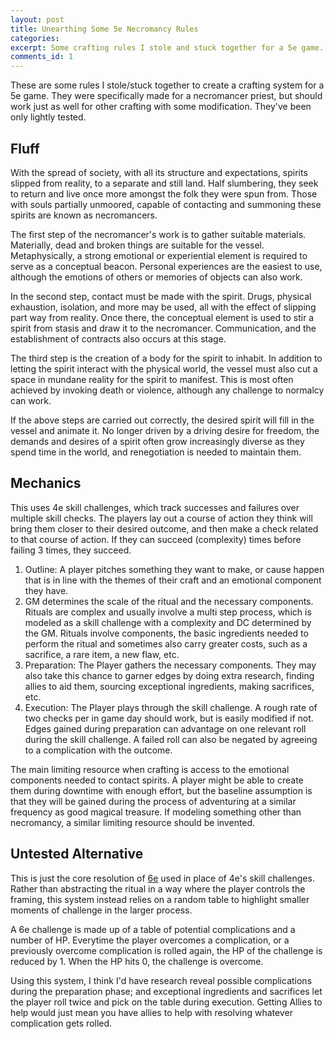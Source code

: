 ```yaml
---
layout: post
title: Unearthing Some 5e Necromancy Rules
categories: 
excerpt: Some crafting rules I stole and stuck together for a 5e game.
comments_id: 1
---
```

These are some rules I stole/stuck together to create a crafting system for a 5e game. They were specifically made for a necromancer priest, but should work just as well for other crafting with some modification. They've been only lightly tested.
## Fluff
With the spread of society, with all its structure and expectations, spirits slipped from reality, to a separate and still land. Half slumbering, they seek to return and live once more amongst the folk they were spun from. Those with souls partially unmoored, capable of contacting and summoning these spirits are known as necromancers.

The first step of the necromancer's work is to gather suitable materials. Materially, dead and broken things are suitable for the vessel. Metaphysically, a strong emotional or experiential element is required to serve as a conceptual beacon. Personal experiences are the easiest to use, although the emotions of others or memories of objects can also work.

In the second step, contact must be made with the spirit. Drugs, physical exhaustion, isolation, and more may be used, all with the effect of slipping part way from reality. Once there, the conceptual element is used to stir a spirit from stasis and draw it to the necromancer. Communication, and the establishment of contracts also occurs at this stage.

The third step is the creation of a body for the spirit to inhabit. In addition to letting the spirit interact with the physical world, the vessel must also cut a space in mundane reality for the spirit to manifest. This is most often achieved by invoking death or violence, although any challenge to normalcy can work.

If the above steps are carried out correctly, the desired spirit will fill in the vessel and animate it. No longer driven by a driving desire for freedom, the demands and desires of a spirit often grow increasingly diverse as they spend time in the world, and renegotiation is needed to maintain them.
## Mechanics
This uses 4e skill challenges, which track successes and failures over multiple skill checks. The players lay out a course of action they think will bring them closer to their desired outcome, and then make a check related to that course of action. If they can succeed (complexity) times before failing 3 times, they succeed.

1. Outline: A player pitches something they want to make, or cause happen that is in line with the themes of their craft and an emotional component they have.
2. GM determines the scale of the ritual and the necessary components. Rituals are complex and usually involve a multi step process, which is modeled as a skill challenge with a complexity and DC determined by the GM. Rituals involve components, the basic ingredients needed to perform the ritual and sometimes also carry greater costs, such as a sacrifice, a rare item, a new flaw, etc.
3. Preparation: The Player gathers the necessary components. They may also take this chance to garner edges by doing extra research, finding allies to aid them, sourcing exceptional ingredients, making sacrifices, etc.
4. Execution: The Player plays through the skill challenge. A rough rate of two checks per in game day should work, but is easily modified if not. Edges gained during preparation can advantage on one relevant roll during the skill challenge. A failed roll can also be negated by agreeing to a complication with the outcome.

The main limiting resource when crafting is access to the emotional components needed to contact spirits. A player might be able to create them during downtime with enough effort, but the baseline assumption is that they will be gained during the process of adventuring at a similar frequency as good magical treasure. If modeling something other than necromancy, a similar limiting resource should be invented.
## Untested Alternative
This is just the core resolution of [6e](https://wasitlikely.blogspot.com/2020/05/6e-game-where-everything-is-osr-problem.html) used in place of 4e's skill challenges.
Rather than abstracting the ritual in a way where the player controls the framing, this system instead relies on a random table to highlight smaller moments of challenge in the larger process. 

A 6e challenge is made up of a table of potential complications and a number of HP. Everytime the player overcomes a complication, or a previously overcome complication is rolled again, the HP of the challenge is reduced by 1. When the HP hits 0, the challenge is overcome.

Using this system, I think I'd have research reveal possible complications during the preparation phase; and exceptional ingredients and sacrifices let the player roll twice and pick on the table during execution. Getting Allies to help would just mean you have allies to help with resolving whatever complication gets rolled.